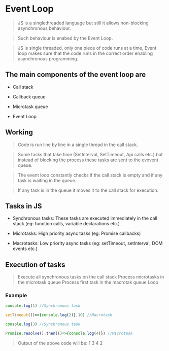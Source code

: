 # Event Loop

> JS is a singlethreaded language but still it allows non-blocking asynchronous behaviour.

> Such behaviour is enabed by the Event Loop.

> JS is single threaded, only one piece of code runs at a time, Event loop makes sure that the code runs in the correct order enabling asynchronous programming.

## The main components of the event loop are

- Call stack

- Callback queue

- Microtask queue

- Event Loop

## Working

> Code is run line by line in a single thread in the call stack.

> Some tasks that take time (SetInterval, SetTimeout, Api calls etc.) but instead of blocking the process these tasks are sent to the evevent queue.

> The event loop constantly checks if the call stack is empty and if any task is waiting in the queue.

> If any task is in the queue it moves it to the call stack for execution.

## Tasks in JS

- Synchronous tasks: These tasks are executed immediately in the call stack (eg: function calls, variable declarations etc.)

- Microtasks: High priority async tasks (eg: Promise callbacks)

- Macrotasks: Low priority async tasks (eg: setTimeout, setInterval, DOM events etc.)


## Execution of tasks

>   Execute all synchronous tasks on the call stack
>   Process microtasks in the microtask queue
>   Process first task in the macrotak queue
>   Loop


### Example

```js
console.log(1) //Synchronous task 

setTimeout(()=>{console.log(2)},10) //Macrotask

console.log(3) //Synchronous task

Promise.resolve().then(()=>{console.log(4)}) //Microtask

```

> Output of the above code will be: 1 3 4 2
